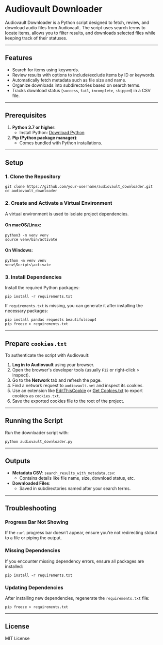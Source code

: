 # Audiovault Downloader

Audiovault Downloader is a Python script designed to fetch, review, and download audio files from Audiovault. The script uses search terms to locate items, allows you to filter results, and downloads selected files while keeping track of their statuses.

---

## Features

- Search for items using keywords.
- Review results with options to include/exclude items by ID or keywords.
- Automatically fetch metadata such as file size and name.
- Organize downloads into subdirectories based on search terms.
- Tracks download status (`success`, `fail`, `incomplete`, `skipped`) in a CSV file.

---

## Prerequisites

1. **Python 3.7 or higher**:
   - Install Python: [Download Python](https://www.python.org/downloads/)
2. **Pip (Python package manager)**:
   - Comes bundled with Python installations.

---

## Setup

### 1. Clone the Repository

    git clone https://github.com/your-username/audiovault_downloader.git
    cd audiovault_downloader

### 2. Create and Activate a Virtual Environment

A virtual environment is used to isolate project dependencies.

#### On macOS/Linux:

    python3 -m venv venv
    source venv/bin/activate

#### On Windows:

    python -m venv venv
    venv\Scripts\activate

### 3. Install Dependencies

Install the required Python packages:

    pip install -r requirements.txt

If `requirements.txt` is missing, you can generate it after installing the necessary packages:

    pip install pandas requests beautifulsoup4
    pip freeze > requirements.txt

---

## Prepare `cookies.txt`

To authenticate the script with Audiovault:

1. **Log in to Audiovault** using your browser.
2. Open the browser's developer tools (usually `F12` or right-click > Inspect).
3. Go to the **Network** tab and refresh the page.
4. Find a network request to `audiovault.net` and inspect its cookies.
5. Use an extension like [EditThisCookie](https://editthiscookie.com/) or [Get Cookies.txt](https://chrome.google.com/webstore/detail/get-cookiestxt/) to export cookies as `cookies.txt`.
6. Save the exported cookies file to the root of the project.

---

## Running the Script

Run the downloader script with:

    python audiovault_downloader.py

---

## Outputs

- **Metadata CSV**: `search_results_with_metadata.csv`:
  - Contains details like file name, size, download status, etc.
- **Downloaded Files**:
  - Saved in subdirectories named after your search terms.

---

## Troubleshooting

### Progress Bar Not Showing
If the `curl` progress bar doesn’t appear, ensure you’re not redirecting stdout to a file or piping the output.

### Missing Dependencies
If you encounter missing dependency errors, ensure all packages are installed:

    pip install -r requirements.txt

### Updating Dependencies
After installing new dependencies, regenerate the `requirements.txt` file:

    pip freeze > requirements.txt

---

## License

MIT License
